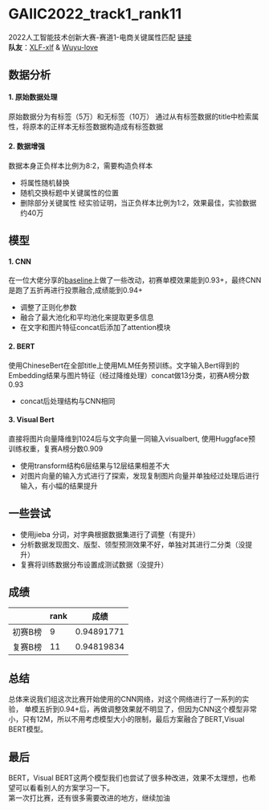 # GAIIC2022_track1_rank11
2022人工智能技术创新大赛-赛道1-电商关键属性匹配
[链接](https://www.heywhale.com/home/competition/620b34c41f3cf500170bd6ca/content/2)  
**队友**：[XLF-xlf](https://github.com/XLF-xlf) & [Wuyu-love](https://github.com/Wuyu-love) 
## 数据分析
#### 1. 原始数据处理
原始数据分为有标签（5万）和无标签（10万）
通过从有标签数据的title中检索属性，将原本的正样本无标签数据构造成有标签数据
#### 2. 数据增强
数据本身正负样本比例为8:2，需要构造负样本
- 将属性随机替换
- 随机交换标题中关键属性的位置
- 删除部分关键属性
经实验证明，当正负样本比例为1:2，效果最佳，实验数据约40万
## 模型
#### 1. CNN 
在一位大佬分享的[baseline](https://github.com/DLLXW/data-science-competition/tree/main/heywhale/gaiic2022)上做了一些改动，初赛单模效果能到0.93+，最终CNN是跑了五折再进行投票融合,成绩能到0.94+
- 调整了正则化参数
- 融合了最大池化和平均池化来提取更多信息
- 在文字和图片特征concat后添加了attention模块
#### 2. BERT
使用ChineseBert在全部title上使用MLM任务预训练。文字输入Bert得到的Embedding结果与图片特征（经过降维处理）concat做13分类，初赛A榜分数0.93
- concat后处理结构与CNN相同
#### 3. Visual Bert
直接将图片向量降维到1024后与文字向量一同输入visualbert, 使用Huggface预训练权重，复赛A榜分数0.909
- 使用transform结构6层结果与12层结果相差不大
- 对图片向量的输入方式进行了探索，发现复制图片向量并单独经过处理后进行输入，有小幅的结果提升
## 一些尝试
- 使用jieba 分词，对字典根据数据集进行了调整（有提升）
- 分析数据发现图文、版型、领型预测效果不好，单独对其进行二分类（没提升）
- 复赛将训练数据分布设置成测试数据（没提升）
## 成绩
|       | rank   |    成绩   |
| :---- |:---    |    :--:   |
|初赛B榜 | 9     | 0.94891771 |
|复赛B榜 | 11    | 0.94819834 |
## 总结
总体来说我们组这次比赛开始使用的CNN网络，对这个网络进行了一系列的实验，
单模五折到0.94+后，再做调整效果就不明显了，但因为CNN这个模型非常小，只有12M，所以不用考虑模型大小的限制，最后方案融合了BERT,Visual BERT模型。
## 最后
BERT，Visual BERT这两个模型我们也尝试了很多种改进，效果不太理想，也希望可以看看别人的方案学习一下。  
第一次打比赛，还有很多需要改进的地方，继续加油

